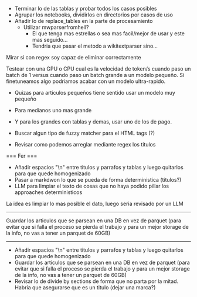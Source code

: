 * Terminar lo de las tablas y probar todos los casos posibles
* Agrupar los notebooks, dividirlos en directorios por casos de uso
* Añadir lo de replace_tables en la parte de procesamiento
  * Utilizar mwparserfromhell?
    * El que tenga mas estrellas o sea mas facil/mejor de usar y este mas seguido...
    * Tendria que pasar el metodo a wikitextparser sino...


Mirar si con regex soy capaz de eliminar correctamente

Testear con una GPU o CPU cual es la velocidad de token/s cuando paso un batch de 1 versus cuando paso un batch
grande a un modelo pequeño. Si finetuneamos algo podriamos acabar con un modelo ultra-rapido.
* Quizas para articulos pequeños tiene sentido usar un modelo muy pequeño
* Para medianos uno mas grande
* Y para los grandes con tablas y demas, usar uno de los de pago.


* Buscar algun tipo de fuzzy matcher para el HTML tags (?)

* Revisar como podemos arreglar mediante regex los titulos

===
  Fer ===

* Añadir espacios "\n" entre titulos y parrafos y tablas y luego quitarlos para que quede homogenizado
* Pasar a markdwon lo que se pueda de forma deterministica (titulos?)
* LLM para limpiar el texto de cosas que no haya podido pillar los approaches deterministicos


La idea es limpiar lo mas posible el dato, luego seria revisado por un LLM

------

Guardar los articulos que se parsean en una DB en vez de parquet
(para evitar que si falla el proceso se pierda el trabajo y para un mejor storage de la info,
no vas a tener un parquet de 60GB)


-----

* Añadir espacios "\n" entre titulos y parrafos y tablas y luego quitarlos para que quede homogenizado
* Guardar los articulos que se parsean en una DB en vez de parquet (para evitar que si falla el proceso se pierda el trabajo y para un mejor storage de la info,  no vas a tener un parquet de 60GB)
* Revisar lo de divide by sections de forma que no  parta por la mitad. Habria que asegurarse que es un titulo (dejar una marca?)
